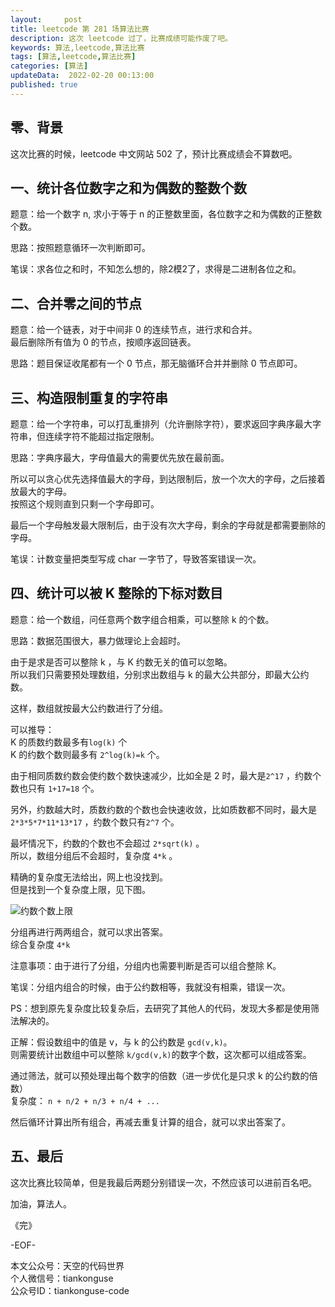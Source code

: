 ```yaml
---   
layout:     post  
title: leetcode 第 281 场算法比赛  
description: 这次 leetcode 过了，比赛成绩可能作废了吧。       
keywords: 算法,leetcode,算法比赛  
tags: [算法,leetcode,算法比赛]    
categories: [算法]  
updateData:  2022-02-20 00:13:00  
published: true  
---  
```



## 零、背景  


这次比赛的时候，leetcode 中文网站 502 了，预计比赛成绩会不算数吧。  



## 一、统计各位数字之和为偶数的整数个数  


题意：给一个数字 n, 求小于等于 n 的正整数里面，各位数字之和为偶数的正整数个数。  


思路：按照题意循环一次判断即可。  


笔误：求各位之和时，不知怎么想的，除2模2了，求得是二进制各位之和。  


## 二、合并零之间的节点  


题意：给一个链表，对于中间非 0 的连续节点，进行求和合并。  
最后删除所有值为 0 的节点，按顺序返回链表。   


思路：题目保证收尾都有一个 0 节点，那无脑循环合并并删除 0 节点即可。  


## 三、构造限制重复的字符串  


题意：给一个字符串，可以打乱重排列（允许删除字符），要求返回字典序最大字符串，但连续字符不能超过指定限制。  


思路：字典序最大，字母值最大的需要优先放在最前面。  


所以可以贪心优先选择值最大的字母，到达限制后，放一个次大的字母，之后接着放最大的字母。  
按照这个规则直到只剩一个字母即可。  


最后一个字母触发最大限制后，由于没有次大字母，剩余的字母就是都需要删除的字母。  


笔误：计数变量把类型写成 char 一字节了，导致答案错误一次。  


## 四、统计可以被 K 整除的下标对数目  


题意：给一个数组，问任意两个数字组合相乘，可以整除 k 的个数。  


思路：数据范围很大，暴力做理论上会超时。  


由于是求是否可以整除 k ，与 K 约数无关的值可以忽略。  
所以我们只需要预处理数组，分别求出数组与 k 的最大公共部分，即最大公约数。  


这样，数组就按最大公约数进行了分组。  


可以推导：  
K 的质数约数最多有`log(k)` 个  
K 的约数个数则最多有 `2^log(k)=k`  个。  


由于相同质数约数会使约数个数快速减少，比如全是 2 时，最大是`2^17` ，约数个数也只有 `1+17=18` 个。  


另外，约数越大时，质数约数的个数也会快速收敛，比如质数都不同时，最大是`2*3*5*7*11*13*17` ，约数个数只有`2^7` 个。  


最坏情况下，约数的个数也不会超过 `2*sqrt(k)` 。  
所以，数组分组后不会超时，复杂度 `4*k` 。  


精确的复杂度无法给出，网上也没找到。  
​但是找到一个复杂度上限，见下图。  


![约数个数上限](https://res2022.tiankonguse.com/images/2022/02/20/001.png)



分组再进行两两组合，就可以求出答案。  
综合复杂度 `4*k`   



注意事项：由于进行了分组，分组内也需要判断是否可以组合整除 K。  


笔误：分组内组合的时候，由于公约数相等，我就没有相乘，错误一次。  


PS：想到原先复杂度比较复杂后，去研究了其他人的代码，发现大多都是使用筛法解决的。  



正解：假设数组中的值是 v，与 k 的公约数是 `gcd(v,k)`。  
则需要统计出数组中可以整除 `k/gcd(v,k)`的数字个数，这次都可以组成答案。  


通过筛法，就可以预处理出每个数字的倍数（进一步优化是只求 k 的公约数的倍数）  
复杂度： `n + n/2 + n/3 + n/4 + ...`  


然后循环计算出所有组合，再减去重复计算的组合，就可以求出答案了。  




## 五、最后


这次比赛比较简单，但是我最后两题分别错误一次，不然应该可以进前百名吧。  




加油，算法人。  


《完》  


-EOF-  



本文公众号：天空的代码世界  
个人微信号：tiankonguse  
公众号ID：tiankonguse-code  
  

